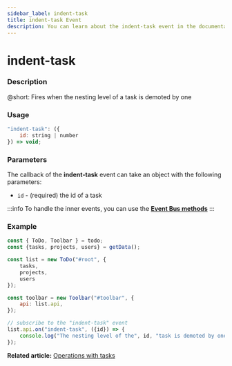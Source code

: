 ```yaml
---
sidebar_label: indent-task
title: indent-task Event
description: You can learn about the indent-task event in the documentation of the DHTMLX JavaScript To Do List library. Browse developer guides and API reference, try out code examples and live demos, and download a free 30-day evaluation version of DHTMLX To Do List.
---
```


# indent-task

### Description

@short: Fires when the nesting level of a task is demoted by one

### Usage

~~~js
"indent-task": ({
    id: string | number
}) => void;
~~~

### Parameters

The callback of the **indent-task** event can take an object with the following parameters:

- `id` - (required) the id of a task

:::info
To handle the inner events, you can use the [**Event Bus methods**](category/event-bus-methods.md)
:::

### Example

~~~js {15-17}
const { ToDo, Toolbar } = todo;
const {tasks, projects, users} = getData();

const list = new ToDo("#root", {
	tasks,
    projects,
    users
});

const toolbar = new Toolbar("#toolbar", {
	api: list.api,
});

// subscribe to the "indent-task" event
list.api.on("indent-task", ({id}) => {
    console.log("The nesting level of the", id, "task is demoted by one"); 
});
~~~ 

**Related article:** [Operations with tasks](guides/task_operations.md#changing-the-indent-level-of-a-task)